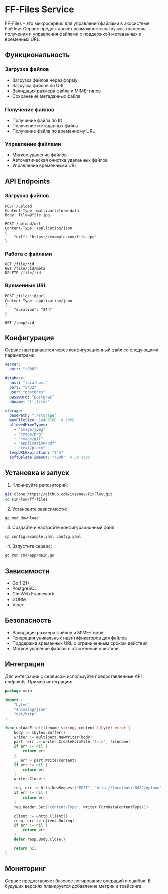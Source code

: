# FF-Files Service

FF-Files - это микросервис для управления файлами в экосистеме FinFlow. Сервис предоставляет возможности загрузки, хранения, получения и управления файлами с поддержкой метаданных и временных URL.

## Функциональность

### Загрузка файлов
- Загрузка файлов через форму
- Загрузка файлов по URL
- Валидация размера файла и MIME-типов
- Сохранение метаданных файла

### Получение файлов
- Получение файла по ID
- Получение метаданных файла
- Получение файла по временному URL

### Управление файлами
- Мягкое удаление файлов
- Автоматическая очистка удаленных файлов
- Управление временными URL

## API Endpoints

### Загрузка файлов
```
POST /upload
Content-Type: multipart/form-data
Body: file=@file.jpg

POST /upload/url
Content-Type: application/json
{
    "url": "https://example.com/file.jpg"
}
```

### Работа с файлами
```
GET /file/:id
GET /file/:id/meta
DELETE /file/:id
```

### Временные URL
```
POST /file/:id/url
Content-Type: application/json
{
    "duration": "24h"
}

GET /temp/:id
```

## Конфигурация

Сервис настраивается через конфигурационный файл со следующими параметрами:

```yaml
server:
  port: ":8082"

database:
  host: "localhost"
  port: "5432"
  user: "postgres"
  password: "postgres"
  dbname: "ff_files"

storage:
  basePath: "./storage"
  maxFileSize: 10485760  # 10MB
  allowedMimeTypes:
    - "image/jpeg"
    - "image/png"
    - "image/gif"
    - "application/pdf"
    - "text/plain"
  tempURLExpiration: "24h"
  softDeleteTimeout: "720h"  # 30 days
```

## Установка и запуск

1. Клонируйте репозиторий:
```bash
git clone https://github.com/ivasnev/FinFlow.git
cd FinFlow/ff-files
```

2. Установите зависимости:
```bash
go mod download
```

3. Создайте и настройте конфигурационный файл:
```bash
cp config.example.yaml config.yaml
```

4. Запустите сервис:
```bash
go run cmd/app/main.go
```

## Зависимости

- Go 1.21+
- PostgreSQL
- Gin Web Framework
- GORM
- Viper

## Безопасность

- Валидация размера файлов и MIME-типов
- Генерация уникальных идентификаторов для файлов
- Поддержка временных URL с ограниченным сроком действия
- Мягкое удаление файлов с отложенной очисткой

## Интеграция

Для интеграции с сервисом используйте предоставленные API endpoints. Пример интеграции:

```go
package main

import (
    "bytes"
    "encoding/json"
    "net/http"
)

func uploadFile(filename string, content []byte) error {
    body := &bytes.Buffer{}
    writer := multipart.NewWriter(body)
    part, err := writer.CreateFormFile("file", filename)
    if err != nil {
        return err
    }
    _, err = part.Write(content)
    if err != nil {
        return err
    }
    writer.Close()

    req, err := http.NewRequest("POST", "http://localhost:8082/upload", body)
    if err != nil {
        return err
    }
    req.Header.Set("Content-Type", writer.FormDataContentType())

    client := &http.Client{}
    resp, err := client.Do(req)
    if err != nil {
        return err
    }
    defer resp.Body.Close()

    return nil
}
```

## Мониторинг

Сервис предоставляет базовое логирование операций и ошибок. В будущих версиях планируется добавление метрик и трейсинга. 